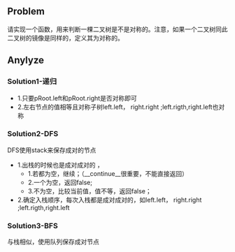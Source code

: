 ## Problem
请实现一个函数，用来判断一棵二叉树是不是对称的。注意，如果一个二叉树同此二叉树的镜像是同样的，定义其为对称的。

## Anylyze
### Solution1-递归
- 1.只要pRoot.left和pRoot.right是否对称即可
- 2.左右节点的值相等且对称子树left.left， right.right ;left.rigth,right.left也对称
### Solution2-DFS
DFS使用stack来保存成对的节点
- 1.出栈的时候也是成对成对的 ，
    - 1.若都为空，继续；（__continue__很重要，不能直接返回）
    - 2.一个为空，返回false;
    - 3.不为空，比较当前值，值不等，返回false；
- 2.确定入栈顺序，每次入栈都是成对成对的，如left.left， right.right ;left.rigth,right.left

### Solution3-BFS
与栈相似，使用队列保存成对节点
